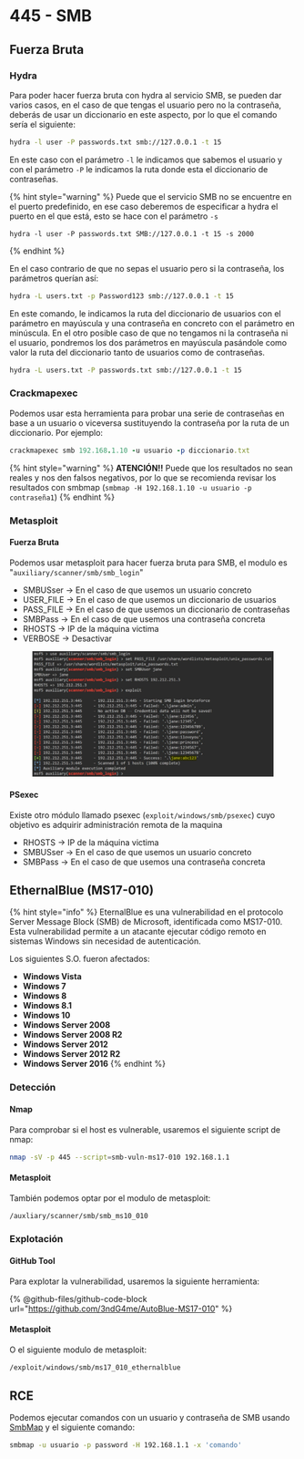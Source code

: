 # 445 - SMB

## Fuerza Bruta

### Hydra

Para poder hacer fuerza bruta con hydra al servicio SMB, se pueden dar varios casos, en el caso de que tengas el usuario pero no la contraseña, deberás de usar un diccionario en este aspecto, por lo que el comando sería el siguiente:

```bash
hydra -l user -P passwords.txt smb://127.0.0.1 -t 15
```

En este caso con el parámetro `-l` le indicamos que sabemos el usuario y con el parámetro `-P` le indicamos la ruta donde esta el diccionario de contraseñas.

{% hint style="warning" %}
Puede que el servicio SMB no se encuentre en el puerto predefinido, en ese caso deberemos de especificar a hydra el puerto en el que está, esto se hace con el parámetro `-s`

```
hydra -l user -P passwords.txt SMB://127.0.0.1 -t 15 -s 2000
```
{% endhint %}

En el caso contrario de que no sepas el usuario pero si la contraseña, los parámetros querían así:

```bash
hydra -L users.txt -p Password123 smb://127.0.0.1 -t 15
```

En este comando, le indicamos la ruta del diccionario de usuarios con el parámetro en mayúscula y una contraseña en concreto con el parámetro en minúscula. En el otro posible caso de que no tengamos ni la contraseña ni el usuario, pondremos los dos parámetros en mayúscula pasándole como valor la ruta del diccionario tanto de usuarios como de contraseñas.

```bash
hydra -L users.txt -P passwords.txt smb://127.0.0.1 -t 15
```

### Crackmapexec

Podemos usar esta herramienta para probar una serie de contraseñas en base a un usuario o viceversa sustituyendo la contraseña por la ruta de un diccionario. Por ejemplo:

```ruby
crackmapexec smb 192.168.1.10 -u usuario -p diccionario.txt
```

{% hint style="warning" %}
**ATENCIÓN!!** Puede que los resultados no sean reales y nos den falsos negativos, por lo que se recomienda revisar los resultados con smbmap (`smbmap -H 192.168.1.10 -u usuario -p contraseña1`)
{% endhint %}

### Metasploit

#### Fuerza Bruta

Podemos usar metasploit para hacer fuerza bruta para SMB, el modulo es "`auxiliary/scanner/smb/smb_login`"

* SMBUSser -> En el caso de que usemos un usuario concreto
* USER\_FILE -> En el caso de que usemos un diccionario de usuarios
* PASS\_FILE -> En el caso de que usemos un diccionario de contraseñas
* SMBPass -> En el caso de que usemos una contraseña concreta
* RHOSTS -> IP de la máquina victima
* VERBOSE -> Desactivar

<figure><img src="../../.gitbook/assets/image (7) (1) (2).png" alt=""><figcaption></figcaption></figure>

#### PSexec

Existe otro módulo llamado psexec (`exploit/windows/smb/psexec`) cuyo objetivo es adquirir administración remota de la maquina

* RHOSTS -> IP de la máquina victima
* SMBUSser -> En el caso de que usemos un usuario concreto
* SMBPass -> En el caso de que usemos una contraseña concreta

## EthernalBlue (MS17-010)

{% hint style="info" %}
EternalBlue es una vulnerabilidad en el protocolo Server Message Block (SMB) de Microsoft, identificada como MS17-010. Esta vulnerabilidad permite a un atacante ejecutar código remoto en sistemas Windows sin necesidad de autenticación.

Los siguientes S.O. fueron afectados:

* **Windows Vista**
* **Windows 7**
* **Windows 8**
* **Windows 8.1**
* **Windows 10**
* **Windows Server 2008**
* **Windows Server 2008 R2**
* **Windows Server 2012**
* **Windows Server 2012 R2**
* **Windows Server 2016**
{% endhint %}

### Detección

#### Nmap

Para comprobar si el host es vulnerable, usaremos el siguiente script de nmap:

```bash
nmap -sV -p 445 --script=smb-vuln-ms17-010 192.168.1.1
```

#### Metasploit

También podemos optar por el modulo de metasploit:

```bash
/auxliary/scanner/smb/smb_ms10_010
```

### Explotación

#### GitHub Tool

Para explotar la vulnerabilidad, usaremos la siguiente herramienta:

{% @github-files/github-code-block url="https://github.com/3ndG4me/AutoBlue-MS17-010" %}

#### Metasploit

O el siguiente modulo de metasploit:

```bash
/exploit/windows/smb/ms17_010_ethernalblue
```

## RCE

Podemos ejecutar comandos con un usuario y contraseña de SMB usando [SmbMap](../../reconocimiento/protocolos-servicios/445-smb.md#smbmap) y el siguiente comando:

```bash
smbmap -u usuario -p password -H 192.168.1.1 -x 'comando'
```
